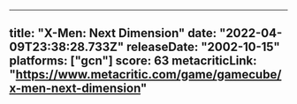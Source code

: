 
---
title: "X-Men: Next Dimension"
date: "2022-04-09T23:38:28.733Z"
releaseDate: "2002-10-15"
platforms: ["gcn"]
score: 63
metacriticLink: "https://www.metacritic.com/game/gamecube/x-men-next-dimension"
---
